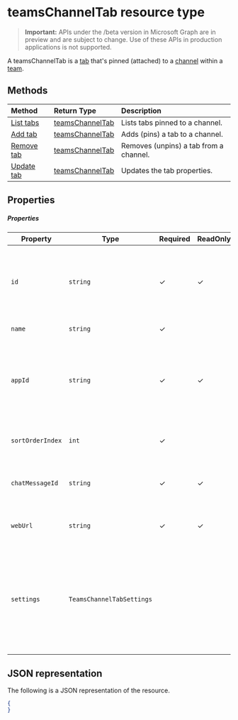 ﻿# teamsChannelTab resource type

> **Important:** APIs under the /beta version in Microsoft Graph are in preview and are subject to change. Use of these APIs in production applications is not supported.

A teamsChannelTab is a [tab](../resources/teamschanneltab.md) that's pinned (attached) to a [channel](channel.md) within a [team](team.md). 

## Methods

| Method       | Return Type  |Description|
|:---------------|:--------|:----------|
|[List tabs](../api/channels_tabs_list.md) | [teamsChannelTab](teamschanneltab.md) | Lists tabs pinned to a channel.|
|[Add tab](../api/channels_tabs_add.md) | [teamsChannelTab](teamschanneltab.md) | Adds (pins) a tab to a channel.|
|[Remove tab](../api/channels_tabs_delete.md) | [teamsChannelTab](teamschanneltab.md) | Removes (unpins) a tab from a channel.|
|[Update tab](../api/channels_tabs_update.md) | [teamsChannelTab](teamschanneltab.md) | Updates the tab properties.|


## Properties

##### Properties

|Property|Type|Required|ReadOnly|Description|
|-|-|-|-|-|
|  `id`              |   `string`                  |✓|✓|  Identifier that uniquely identifies a specific instance of a channel tab     |
|  `name`            |   `string`                  |✓| |  Name of the tab     |
|  `appId`           |   `string`                  |✓|✓|  App definition identifier of the tab. This value cannot be changed after tab creation.     |
|  `sortOrderIndex`  |   `int`                     |✓| |  Index of the order used for sorting tabs     |
|  `chatMessageId`   |   `string`                  |✓|✓|  Identifier of the chat message associated with the tab     |
|  `webUrl`          |   `string`                  |✓|✓|  Deep link url of the tab instance     |
|  `settings`        |   `TeamsChannelTabSettings` ||  |  Container for custom settings applied to a tab. The tab is considered configured only once this property is set.     |

## JSON representation

The following is a JSON representation of the resource.

<!-- {
  "blockType": "resource",
  "keyProperty": "id",
  "@odata.type": "microsoft.graph.team"
}-->

```json
{  
}

```

<!-- uuid: 8fcb5dbc-d5aa-4681-8e31-b001d5168d79
2015-10-25 14:57:30 UTC -->
<!-- {
  "type": "#page.annotation",
  "description": "team resource",
  "keywords": "",
  "section": "documentation",
  "tocPath": ""
}-->
